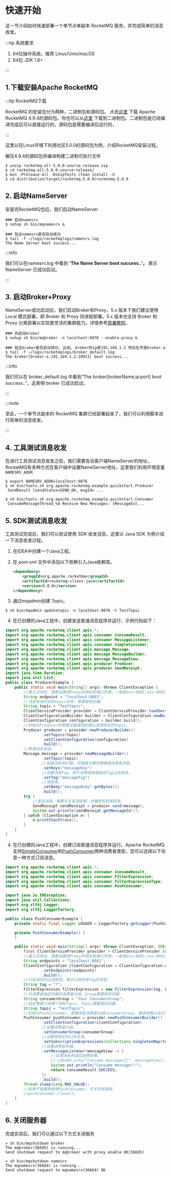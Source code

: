 # 快速开始

这一节介绍如何快速部署一个单节点单副本 RocketMQ 服务，并完成简单的消息收发。

:::tip 系统要求

1. 64位操作系统，推荐 Linux/Unix/macOS
2. 64位 JDK 1.8+

:::

## 1.下载安装Apache RocketMQ

:::tip RocketMQ下载

RocketMQ 的安装包分为两种，二进制包和源码包。 点击[这里](https://www.apache.org/dyn/closer.cgi?path=rocketmq/4.9.4/rocketmq-all-4.9.4-source-release.zip) 下载 Apache RocketMQ 4.9.4的源码包。你也可以从[这里](https://www.apache.org/dyn/closer.cgi?path=rocketmq/4.9.4/rocketmq-all-4.9.4-bin-release.zip) 下载到二进制包。二进制包是已经编译完成后可以直接运行的，源码包是需要编译后运行的，

:::

这里以在Linux环境下利用社区5.0.0的源码包为例，介绍RocketMQ安装过程。

解压4.9.4的源码包并编译构建二进制可执行文件

```shell
$ unzip rocketmq-all-5.0.0-source-release.zip
$ cd rocketmq-all-5.0.0-source-release/
$ mvn -Prelease-all -DskipTests clean install -U
$ cd distribution/target/rocketmq-5.0.0/rocketmq-5.0.0
```
## 2. 启动NameServer

安装完RocketMQ包后，我们启动NameServer

```shell
### 启动namesrv
$ nohup sh bin/mqnamesrv &
 
### 验证namesrv是否启动成功
$ tail -f ~/logs/rocketmqlogs/namesrv.log
The Name Server boot success...
```

:::info

我们可以在namesrv.log 中看到 **'The Name Server boot success..'，** 表示NameServer 已成功启动。

:::



## 3. 启动Broker+Proxy

NameServer成功启动后，我们启动Broker和Proxy，5.x 版本下我们建议使用 Local 模式部署，即 Broker 和 Proxy 同进程部署。5.x 版本也支持 Broker 和 Proxy 分离部署以实现更灵活的集群能力。详情参考[部署教程](../05-部署运维/15deploy.md)。

```shell
### 先启动broker
$ nohup sh bin/mqbroker -n localhost:9876 --enable-proxy &

### 验证broker是否启动成功, 比如, broker的ip是192.168.1.2 然后名字是broker-a
$ tail -f ~/logs/rocketmqlogs/broker_default.log 
The broker[broker-a,192.169.1.2:10911] boot success...
```

:::info

我们可以在 broker_default.log 中看到“The broker[brokerName,ip:port] boot success..”，这表明 broker 已成功启动。

:::

:::note

至此，一个单节点副本的 RocketMQ 集群已经部署起来了，我们可以利用脚本进行简单的消息收发。

:::

## 4. 工具测试消息收发

在进行工具测试消息收发之前，我们需要告诉客户端NameServer的地址，RocketMQ有多种方式在客户端中设置NameServer地址，这里我们利用环境变量`NAMESRV_ADDR`

```shell
$ export NAMESRV_ADDR=localhost:9876
$ sh bin/tools.sh org.apache.rocketmq.example.quickstart.Producer
 SendResult [sendStatus=SEND_OK, msgId= ...

$ sh bin/tools.sh org.apache.rocketmq.example.quickstart.Consumer
 ConsumeMessageThread_%d Receive New Messages: [MessageExt...
```

## 5. SDK测试消息收发

工具测试完成后，我们可以尝试使用 SDK 收发消息。这里以 Java SDK 为例介绍一下消息收发过程。

1. 在IDEA中创建一个Java工程。

2. 在 *pom.xml* 文件中添加以下依赖引入Java依赖库。

   ```xml
   <dependency>
       <groupId>org.apache.rocketmq</groupId>
       <artifactId>rocketmq-client-java</artifactId>
       <version>5.0.0</version>
   </dependency> 
   ```
3. 通过mqadmin创建 Topic。

```shell
$ sh bin/mqadmin updatetopic -n localhost:9876 -t TestTopic
```

4. 在已创建的Java工程中，创建发送普通消息程序并运行，示例代码如下：

```java
import org.apache.rocketmq.client.apis.*;
import org.apache.rocketmq.client.apis.consumer.ConsumeResult;
import org.apache.rocketmq.client.apis.consumer.MessageListener;
import org.apache.rocketmq.client.apis.consumer.SimpleConsumer;
import org.apache.rocketmq.client.apis.message.Message;
import org.apache.rocketmq.client.apis.message.MessageBuilder;
import org.apache.rocketmq.client.apis.message.MessageView;
import org.apache.rocketmq.client.apis.producer.Producer;
import org.apache.rocketmq.client.apis.producer.SendReceipt;
import java.time.Duration;
import java.util.List;
public class ProducerExample {
    public static void main(String[] args) throws ClientException {
        //接入点地址，需要设置成Proxy的地址和端口列表，一般是xxx:8081;xxx:8081。
        String endpoint = "localhost:8081";
        //消息发送的目标Topic名称，需要提前创建。
        String topic = "TestTopic";
        ClientServiceProvider provider = ClientServiceProvider.loadService();
        ClientConfigurationBuilder builder = ClientConfiguration.newBuilder().setEndpoints(endpoint);
        ClientConfiguration configuration = builder.build();
        //初始化Producer时需要设置通信配置以及预绑定的Topic。
        Producer producer = provider.newProducerBuilder()
                .setTopics(topic)
                .setClientConfiguration(configuration)
                .build();
        //普通消息发送。
        Message message = provider.newMessageBuilder()
                .setTopic(topic)
                //设置消息索引键，可根据关键字精确查找某条消息。
                .setKeys("messageKey")
                //设置消息Tag，用于消费端根据指定Tag过滤消息。
                .setTag("messageTag")
                //消息体。
                .setBody("messageBody".getBytes())
                .build();
        try {
            //发送消息，需要关注发送结果，并捕获失败等异常。
            SendReceipt sendReceipt = producer.send(message);
            System.out.println(sendReceipt.getMessageId());
        } catch (ClientException e) {
            e.printStackTrace();
        }
    }
}
```


4. 在已创建的Java工程中，创建订阅普通消息程序并运行。Apache RocketMQ 支持[SimpleConsumer](../04-功能行为/06consumertype.md)和[PushConsumer](../04-功能行为/06consumertype.md)两种消费者类型，您可以选择以下任意一种方式订阅消息。

```java
import org.apache.rocketmq.client.apis.*;
import org.apache.rocketmq.client.apis.consumer.ConsumeResult;
import org.apache.rocketmq.client.apis.consumer.FilterExpression;
import org.apache.rocketmq.client.apis.consumer.FilterExpressionType;
import org.apache.rocketmq.client.apis.consumer.PushConsumer;

import java.io.IOException;
import java.util.Collections;
import org.slf4j.Logger;
import org.slf4j.LoggerFactory;

public class PushConsumerExample {
    private static final Logger LOGGER = LoggerFactory.getLogger(PushConsumerExample.class);

    private PushConsumerExample() {
    }

    public static void main(String[] args) throws ClientException, IOException, InterruptedException {
        final ClientServiceProvider provider = ClientServiceProvider.loadService();
        //接入点地址，需要设置成Proxy的地址和端口列表，一般是xxx:8081;xxx:8081。
        String endpoints = "localhost:8081";
        ClientConfiguration clientConfiguration = ClientConfiguration.newBuilder()
                .setEndpoints(endpoints)
                .build();
        //订阅消息的过滤规则，表示订阅所有Tag的消息。
	    String tag = "*";
        FilterExpression filterExpression = new FilterExpression(tag, FilterExpressionType.TAG);
        //为消费者指定所属的消费者分组，Group需要提前创建。
	    String consumerGroup = "Your ConsumerGroup";
        //指定需要订阅哪个目标Topic，Topic需要提前创建。
        String topic = "TestTopic";
	    //初始化PushConsumer，需要绑定消费者分组ConsumerGroup、通信参数以及订阅关系。
        PushConsumer pushConsumer = provider.newPushConsumerBuilder()
                .setClientConfiguration(clientConfiguration)
                //设置消费者分组。
                .setConsumerGroup(consumerGroup)
                //设置预绑定的订阅关系。
                .setSubscriptionExpressions(Collections.singletonMap(topic, filterExpression))
                //设置消费监听器。
		        .setMessageListener(messageView -> {
                    //处理消息并返回消费结果。
                    // LOGGER.info("Consume message={}", messageView);
                    System.out.println("Consume message!!");
                    return ConsumeResult.SUCCESS;
                })
                .build();
        Thread.sleep(Long.MAX_VALUE);
        //如果不需要再使用PushConsumer，可关闭该进程。
        //pushConsumer.close();
    }
}
```

## 6. 关闭服务器

完成实验后，我们可以通过以下方式关闭服务

```shell
> sh bin/mqshutdown broker
The mqbroker(36695) is running...
Send shutdown request to mqbroker with proxy enable OK(36695)

> sh bin/mqshutdown namesrv
The mqnamesrv(36664) is running...
Send shutdown request to mqnamesrv(36664) OK
```

